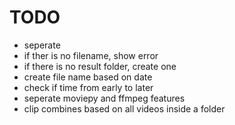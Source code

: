 # TODO
- seperate 
- if ther is no filename, show error
- if there is no result folder, create one
- create file name based on date
- check if time from early to later
- seperate moviepy and ffmpeg features
- clip combines based on all videos inside a folder